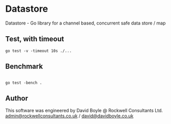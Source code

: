# Datastore

Datastore - Go library for a channel based, concurrent safe data store / map

## Test, with timeout

```
go test -v -timeout 10s ./...
```

## Benchmark

```

go test -bench .

```

## Author

This software was engineered by David Boyle @ Rockwell Consultants Ltd.
admin@rockwellconsultants.co.uk / david@davidboyle.co.uk
